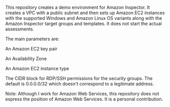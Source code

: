 This repository creates a demo environment for Amazon Inspector.  It creates
a VPC with a public subnet and then sets up Amazon EC2 instances with the
supported Windows and Amazon Linux OS variants along with the Amazon
Inspector target groups and templates.  It does not start the actual
assessments.

The main parameters are:

An Amazon EC2 key pair

An Availability Zone

An Amazon EC2 instance type

The CIDR block for RDP/SSH permissions for the security groups.  The default is 0.0.0.0/32 which doesn't correspond to a legitimate address.

Note: Although I work for Amazon Web Services, this repository does not express
the position of Amazon Web Services. It is a personal contribution.

